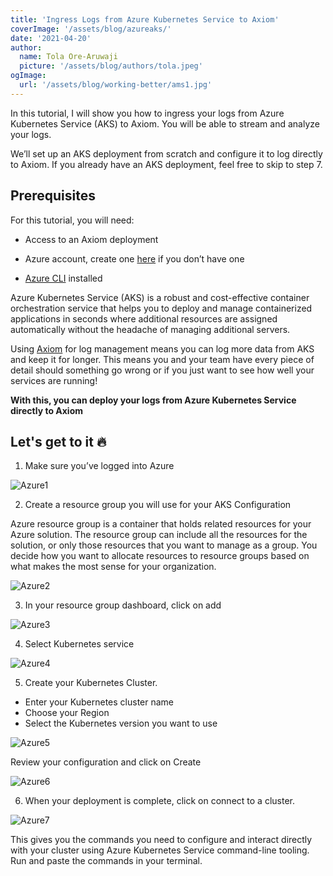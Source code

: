```yaml
---
title: 'Ingress Logs from Azure Kubernetes Service to Axiom'
coverImage: '/assets/blog/azureaks/' 
date: '2021-04-20'
author:
  name: Tola Ore-Aruwaji
  picture: '/assets/blog/authors/tola.jpeg'
ogImage:
  url: '/assets/blog/working-better/ams1.jpg'
---
```


In this tutorial, I will show you how to ingress your logs from Azure Kubernetes Service (AKS) to Axiom. You will be able to stream and analyze your logs.

We’ll set up an AKS deployment from scratch and configure it to log directly to Axiom. If you already have an AKS deployment, feel free to skip to step 7.

## Prerequisites

For this tutorial, you will need:

- Access to an Axiom deployment

- Azure account, create one [here](https://azure.microsoft.com/en-us/) if you don’t have one

- [Azure CLI](https://docs.microsoft.com/en-us/cli/azure/install-azure-cli) installed

Azure Kubernetes Service (AKS) is a robust and cost-effective container orchestration service that helps you to deploy and manage containerized applications in seconds where additional resources are assigned automatically without the headache of managing additional servers.

Using [Axiom](https://www.axiom.co/) for log management means you can log more data from AKS and keep it for longer. This means you and your team have every piece of detail should something go wrong or if you just want to see how well your services are running!

**With this, you can deploy your logs from Azure Kubernetes Service directly to Axiom**

## Let's get to it 🔥

1. Make sure you’ve logged into Azure

![Azure1](/assets/blog/azureaks/azure1.jpeg)

2. Create a resource group you will use for your AKS Configuration

Azure resource group is a container that holds related resources for your Azure solution. The resource group can include all the resources for the solution, or only those resources that you want to manage as a group. You decide how you want to allocate resources to resource groups based on what makes the most sense for your organization.

![Azure2](/assets/blog/azureaks/resourcegroup.png)

3. In your resource group dashboard, click on add

![Azure3](/assets/blog/azureaks/createresource.png)

4. Select Kubernetes service

![Azure4](/assets/blog/azureaks/azure4.png)

5. Create your Kubernetes Cluster.

- Enter your Kubernetes cluster name
- Choose your Region
- Select the Kubernetes version you want to use

![Azure5](/assets/blog/azureaks/azure5.png)

Review your configuration and click on Create

![Azure6](/assets/blog/azureaks/azure6.png)

6.  When your deployment is complete, click on connect to a cluster. 


![Azure7](/assets/blog/azureaks/azure7.png)

This gives you the commands you need to configure and interact directly with your cluster using Azure Kubernetes Service command-line tooling. Run and paste the commands in your terminal.


